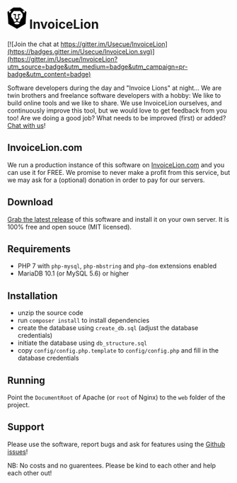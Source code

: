 # <img src="./web/img/invoicelion_icon.png" alt="logo" height="48" /> InvoiceLion

[![Join the chat at https://gitter.im/Usecue/InvoiceLion](https://badges.gitter.im/Usecue/InvoiceLion.svg)](https://gitter.im/Usecue/InvoiceLion?utm_source=badge&utm_medium=badge&utm_campaign=pr-badge&utm_content=badge)

Software developers during the day and "Invoice Lions" at night... We are twin brothers and freelance software developers with a hobby: We like to build online tools and we like to share. 
We use InvoiceLion ourselves, and continuously improve this tool, but we would love to get feedback from you too! Are we doing a good job? What needs to be improved (first) or added? [Chat with us](https://gitter.im/Usecue/InvoiceLion)!

## InvoiceLion.com

We run a production instance of this software on [InvoiceLion.com](https://www.invoicelion.com) and you can use it for FREE.
We promise to never make a profit from this service, but we may ask for a (optional) donation in order to pay for our servers.

## Download

[Grab the latest release](https://github.com/Usecue/InvoiceLion/releases) of this software and install it on your own server. It is 100% free and open souce (MIT licensed).

## Requirements

- PHP 7 with `php-mysql`, `php-mbstring` and `php-dom` extensions enabled
- MariaDB 10.1 (or MySQL 5.6) or higher

## Installation

- unzip the source code
- run `composer install` to install dependencies
- create the database using `create_db.sql` (adjust the database credentials)
- initiate the database using `db_structure.sql`
- copy `config/config.php.template` to `config/config.php` and fill in the database credentials

## Running

Point the `DocumentRoot` of Apache (or `root` of Nginx) to the `web` folder of the project.

## Support

Please use the software, report bugs and ask for features using the [Github issues](https://github.com/Usecue/InvoiceLion/issues)!

NB: No costs and no guarentees. Please be kind to each other and help each other out!
